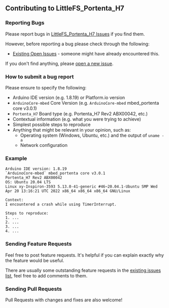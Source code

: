 ## Contributing to LittleFS_Portenta_H7

### Reporting Bugs

Please report bugs in [LittleFS_Portenta_H7 Issues](https://github.com/khoih-prog/LittleFS_Portenta_H7/issues) if you find them.

However, before reporting a bug please check through the following:

* [Existing Open Issues](https://github.com/khoih-prog/LittleFS_Portenta_H7/issues) - someone might have already encountered this.

If you don't find anything, please [open a new issue](https://github.com/khoih-prog/LittleFS_Portenta_H7/issues/new).

### How to submit a bug report

Please ensure to specify the following:

* Arduino IDE version (e.g. 1.8.19) or Platform.io version
* `ArduinoCore-mbed` Core Version (e.g. `ArduinoCore-mbed` mbed_portenta core v3.0.1)
* `Portenta_H7` Board type (e.g. Portenta_H7 Rev2 ABX00042, etc.)
* Contextual information (e.g. what you were trying to achieve)
* Simplest possible steps to reproduce
* Anything that might be relevant in your opinion, such as:
  * Operating system (Windows, Ubuntu, etc.) and the output of `uname -a`
  * Network configuration


### Example

```
Arduino IDE version: 1.8.19
`ArduinoCore-mbed` mbed_portenta core v3.0.1
Portenta_H7 Rev2 ABX00042
OS: Ubuntu 20.04 LTS
Linux xy-Inspiron-3593 5.13.0-41-generic #46~20.04.1-Ubuntu SMP Wed Apr 20 13:16:21 UTC 2022 x86_64 x86_64 x86_64 GNU/Linux

Context:
I encountered a crash while using TimerInterrupt.

Steps to reproduce:
1. ...
2. ...
3. ...
4. ...
```

### Sending Feature Requests

Feel free to post feature requests. It's helpful if you can explain exactly why the feature would be useful.

There are usually some outstanding feature requests in the [existing issues list](https://github.com/khoih-prog/LittleFS_Portenta_H7/issues?q=is%3Aopen+is%3Aissue+label%3Aenhancement), feel free to add comments to them.

### Sending Pull Requests

Pull Requests with changes and fixes are also welcome!

